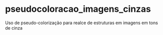 # pseudocoloracao_imagens_cinzas
Uso de pseudo-colorização para realce de estruturas em imagens em tons de cinza
